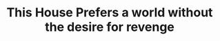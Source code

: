 ---
title: "This House Prefers a world without the desire for revenge"
infoslide: ""
round: "Quarters"
weight: 11
videos: ['CG4TlvU2Nc8']
tags: ['Psycology']
layout: "motion"
categories: ["motions"]
---